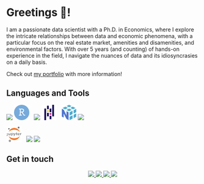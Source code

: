 # Greetings 👋!

I am a passionate data scientist with a Ph.D. in Economics, where I explore the intricate relationships between data and economic phenomena, with a particular focus on the real estate market, amenities and disamenities, and environmental factors. With over 5 years (and counting) of hands-on experience in the field, I navigate the nuances of data and its idiosyncrasies on a daily basis.

Check out <a href="https://pthie.github.io/">my portfolio</a> with more information!

## Languages and Tools
<!-- markdownlint-disable MD033 -->
<p align="left">
<img src="https://skillicons.dev/icons?i=r&theme=light" />
  <img src="https://raw.githubusercontent.com/devicons/devicon/master/icons/rstudio/rstudio-original.svg" alt="rstudio" width="40" height="40"/>
  &nbsp;
<img src="https://skillicons.dev/icons?i=py&theme=light" />
  <img src="https://raw.githubusercontent.com/devicons/devicon/master/icons/pandas/pandas-original.svg" alt="pandas" width="40" height="40"/>
  &nbsp;
  <img src="https://raw.githubusercontent.com/devicons/devicon/master/icons/numpy/numpy-original.svg" alt="numpy" width="40" height="40"/>
    <img src="https://go-skill-icons.vercel.app/api/icons?i=raspberrypi"/>
  &nbsp;


</p>

<p align="left">
    <img src="https://raw.githubusercontent.com/devicons/devicon/master/icons/jupyter/jupyter-original-wordmark.svg" alt="jupyter" width="40" height="40"/>
  &nbsp;
    <img src="https://skillicons.dev/icons?i=vscode&theme=light" />
    <img src="https://skillicons.dev/icons?i=git,github,anaconda,latex&theme=light" />
</p>


## Get in touch

<p align="center">
    <a href="https://www.patrickthiel.com">
    <img src="https://img.shields.io/badge/website-000000?style=for-the-badge&logo=About.me&logoColor=white"/>
  </a>
  <a href="https://www.linkedin.com/in/patrick-thiel01/">
    <img src="https://img.shields.io/badge/LinkedIn-0077B5?style=for-the-badge&logo=linkedin&logoColor=white"/>
  </a>
  <a href="https://medium.com/@patthie">
    <img src="https://img.shields.io/badge/Medium-12100E?style=for-the-badge&logo=medium&logoColor=white"/>
  </a>
<a href="https://twitter.com/home?lang=en">
  <img src="https://img.shields.io/badge/X-000000?style=for-the-badge&logo=x&logoColor=white"/>
</a>
</p>

<p>
<img src="https://komarev.com/ghpvc/?username=pthie&style=flat-square&color=green" alt="" align="right"/>
</p>
